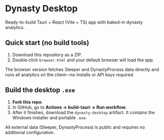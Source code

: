 # Dynasty Desktop

Ready-to-build Tauri + React (Vite + TS) app with baked-in dynasty analytics.

## Quick start (no build tools)

1. Download this repository as a ZIP.
2. Double‑click `browser.html` and your default browser will load the app.

The browser version fetches Sleeper and DynastyProcess data directly and runs all analytics on the client—no installs or API keys required.

## Build the desktop `.exe`

1. **Fork this repo**.
2. In GitHub, go to **Actions → build-tauri → Run workflow**.
3. After it finishes, download the `dynasty-desktop` artifact. It contains the Windows installer and portable `.exe`.

All external data (Sleeper, DynastyProcess) is public and requires no additional configuration.
